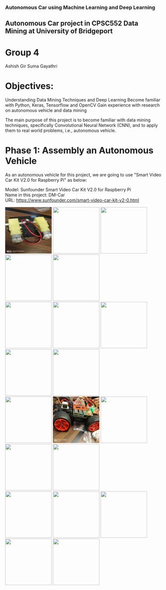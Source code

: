 ### Autonomous Car using Machine Learning and Deep Learning
## Autonomous Car project in CPSC552 Data Mining at University of Bridgeport

# Group 4
Ashish Gir 
Suma
Gayathri

# Objectives:

Understanding Data Mining Techniques and Deep Learning
Become familiar with Python, Keras, Tensorflow and OpenCV
Gain experience with research on autonomous vehicle and data mining

The main purpose of this project is to become familiar with data mining techniques, specifically Convolutional Neural Network (CNN), and to apply them to real world problems, i.e., autonomous vehicle.

# Phase 1: Assembly an Autonomous Vehicle

As an autonomous vehicle for this project, we are going to use "Smart Video Car Kit V2.0 for Raspberry Pi" as below:

Model: Sunfounder Smart Video Car Kit V2.0 for Raspberry Pi <br>
Name in this project: DM-Car <br>
URL: https://www.sunfounder.com/smart-video-car-kit-v2-0.html

<img src="Images/1.jpg" height="150" width="150"> <img src="Images/2.jpg" height="150" width="150"> <img src="Images/3.jpg" height="150" width="150"> <img src="Images/4.jpg" height="150" width="150"> <img src="Images/5.jpg" height="150" width="150">
<br><img src="Images/6.jpg" height="150" width="150"> <img src="Images/7.jpg" height="150" width="150"> <img src="Images/8.jpg" height="150" width="150"> <img src="Images/9.jpg" height="150" width="150"> <img src="Images/10.jpg" height="150" width="150">
<br>
<img src="Images/11.jpg" height="150" width="150"> <img src="Images/12.jpg" height="150" width="150"> <img src="Images/13.jpg" height="150" width="150"> <img src="Images/14.jpg" height="150" width="150"> <img src="Images/15.jpg" height="150" width="150">
<br> <img src="Images/16.jpg" height="150" width="150"> <img src="Images/17.jpg" height="150" width="150"> <img src="Images/18.jpg" height="150" width="150"> <img src="Images/19.jpg" height="150" width="150"> <img src="Images/20.jpg" height="150" width="150">
<br>


